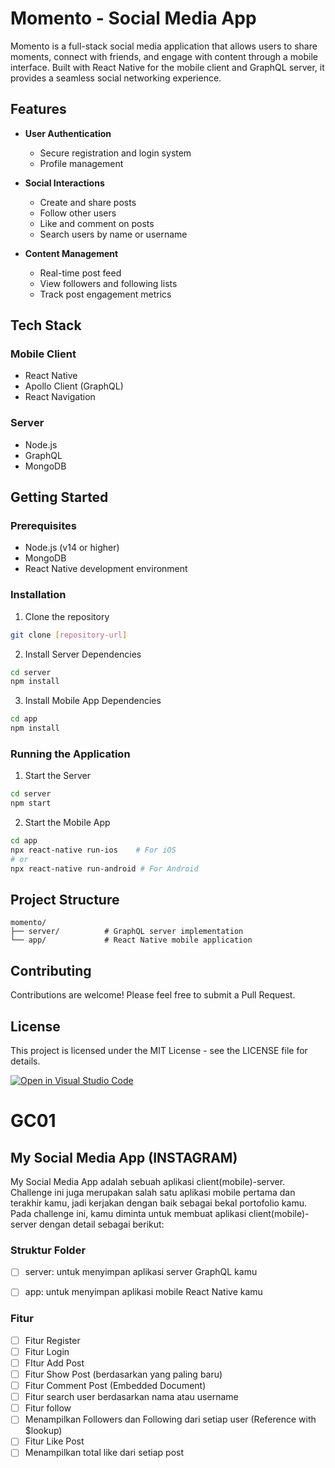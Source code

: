 # Momento - Social Media App

Momento is a full-stack social media application that allows users to share moments, connect with friends, and engage with content through a mobile interface. Built with React Native for the mobile client and GraphQL server, it provides a seamless social networking experience.

## Features

- **User Authentication**
  - Secure registration and login system
  - Profile management

- **Social Interactions**
  - Create and share posts
  - Follow other users
  - Like and comment on posts
  - Search users by name or username

- **Content Management**
  - Real-time post feed
  - View followers and following lists
  - Track post engagement metrics

## Tech Stack

### Mobile Client
- React Native
- Apollo Client (GraphQL)
- React Navigation

### Server
- Node.js
- GraphQL
- MongoDB

## Getting Started

### Prerequisites
- Node.js (v14 or higher)
- MongoDB
- React Native development environment

### Installation

1. Clone the repository
```bash
git clone [repository-url]
```

2. Install Server Dependencies
```bash
cd server
npm install
```

3. Install Mobile App Dependencies
```bash
cd app
npm install
```

### Running the Application

1. Start the Server
```bash
cd server
npm start
```

2. Start the Mobile App
```bash
cd app
npx react-native run-ios    # For iOS
# or
npx react-native run-android # For Android
```

## Project Structure

```
momento/
├── server/          # GraphQL server implementation
└── app/             # React Native mobile application
```

## Contributing

Contributions are welcome! Please feel free to submit a Pull Request.

## License

This project is licensed under the MIT License - see the LICENSE file for details.

[![Open in Visual Studio Code](https://classroom.github.com/assets/open-in-vscode-2e0aaae1b6195c2367325f4f02e2d04e9abb55f0b24a779b69b11b9e10269abc.svg)](https://classroom.github.com/online_ide?assignment_repo_id=18121839&assignment_repo_type=AssignmentRepo)
# GC01

## My Social Media App (INSTAGRAM)

My Social Media App adalah sebuah aplikasi client(mobile)-server. Challenge ini juga merupakan salah satu aplikasi mobile pertama dan terakhir kamu, jadi kerjakan dengan baik sebagai bekal portofolio kamu. Pada challenge ini, kamu diminta untuk membuat aplikasi client(mobile)-server dengan detail sebagai berikut:

### Struktur Folder
- [ ] server: untuk menyimpan aplikasi server GraphQL kamu 
- [ ] app: untuk menyimpan aplikasi mobile React Native kamu


### Fitur
- [ ] Fitur Register
- [ ] Fitur Login
- [ ] FItur Add Post
- [ ] Fitur Show Post (berdasarkan yang paling baru)
- [ ] Fitur Comment Post (Embedded Document)
- [ ] Fitur search user berdasarkan nama atau username
- [ ] Fitur follow
- [ ] Menampilkan Followers dan Following dari setiap user (Reference with $lookup)
- [ ] Fitur Like Post
- [ ] Menampilkan total like dari setiap post
